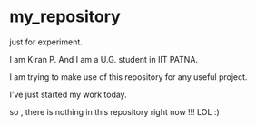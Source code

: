 # my_repository

just for experiment.

I am Kiran P. And I am a U.G. student in IIT PATNA.

I am trying to make use of this repository for any useful project.

I've just started my work today.

so , there is nothing in this repository right now !!! LOL :)
